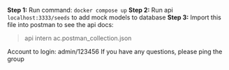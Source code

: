 **Step 1:**
Run command: `docker compose up`
**Step 2:**
Run api `localhost:3333/seeds` to add mock models to database
**Step 3:**
Import this file into postman to see the api docs:
> api intern ac.postman_collection.json

Account to login: admin/123456
If you have any questions, please ping the group